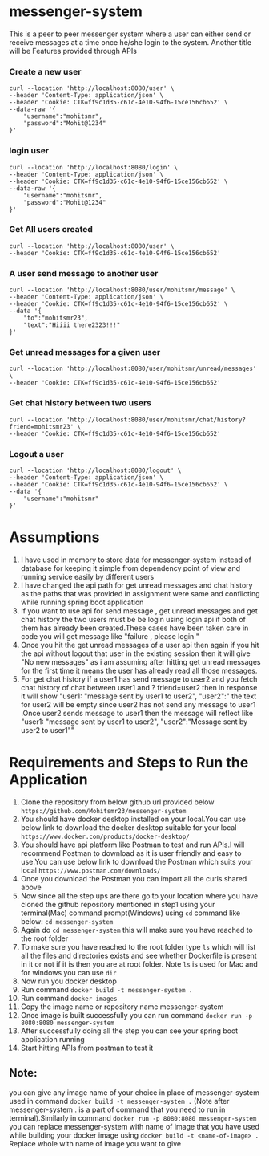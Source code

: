 # messenger-system
This is a peer to peer messenger system where a user can either send or receive messages at a time once he/she login to the system.
Another title will be Features provided through APIs
### Create a new user
```
curl --location 'http://localhost:8080/user' \
--header 'Content-Type: application/json' \
--header 'Cookie: CTK=ff9c1d35-c61c-4e10-94f6-15ce156cb652' \
--data-raw '{
    "username":"mohitsmr",
    "password":"Mohit@1234"
}'
```
### login user
```
curl --location 'http://localhost:8080/login' \
--header 'Content-Type: application/json' \
--header 'Cookie: CTK=ff9c1d35-c61c-4e10-94f6-15ce156cb652' \
--data-raw '{
    "username":"mohitsmr",
    "password":"Mohit@1234"
}'
```
### Get All users created 
```
curl --location 'http://localhost:8080/user' \
--header 'Cookie: CTK=ff9c1d35-c61c-4e10-94f6-15ce156cb652'
```
### A user send message to another user
```
curl --location 'http://localhost:8080/user/mohitsmr/message' \
--header 'Content-Type: application/json' \
--header 'Cookie: CTK=ff9c1d35-c61c-4e10-94f6-15ce156cb652' \
--data '{
    "to":"mohitsmr23",
    "text":"Hiiii there2323!!!"
}'
```
### Get unread messages for a given user
```
curl --location 'http://localhost:8080/user/mohitsmr/unread/messages' \
--header 'Cookie: CTK=ff9c1d35-c61c-4e10-94f6-15ce156cb652'
```
### Get chat history between two users
```
curl --location 'http://localhost:8080/user/mohitsmr/chat/history?friend=mohitsmr23' \
--header 'Cookie: CTK=ff9c1d35-c61c-4e10-94f6-15ce156cb652'
```
### Logout a user
```
curl --location 'http://localhost:8080/logout' \
--header 'Content-Type: application/json' \
--header 'Cookie: CTK=ff9c1d35-c61c-4e10-94f6-15ce156cb652' \
--data '{
    "username":"mohitsmr"
}'
```
# Assumptions
1. I have used in memory to store data for messenger-system instead of database for keeping it simple from dependency point of view and running service easily by different users
2. I have changed the api path for get unread messages and chat history as the paths that was provided in assignment were same and conflicting while running spring boot application
3. If you want to use api for send message , get unread messages and get chat history the two users must be be login using login api if both of them has already been created.These cases have been taken care in code you will get message like "failure , please login " 
4. Once you hit the get unread messages of a user api then again if you hit the api without logout that user in the existing session then it will give "No new messages" as i am assuming after hitting get unread messages for the first time it means the user has already read all those messages.
5. For get chat history if a user1 has send message to user2 and you fetch chat history of chat between user1 and ? friend=user2 then in response it will show "user1: "message sent by user1 to user2", "user2":" the text for user2 will be empty since user2 has not send any message to user1 .Once user2 sends message to user1 then the message will reflect like "user1: "message sent by user1 to user2", "user2":"Message sent by user2 to user1""

# Requirements and Steps to Run the Application
1. Clone the repository from below github url provided below
 ```https://github.com/Mohitsmr23/messenger-system```
2. You should have docker desktop installed on your local.You can use below link to download the docker desktop suitable for your local
```https://www.docker.com/products/docker-desktop/```
3. You should have api platform like Postman to test and run APIs.I will recommend Postman to download as it is user friendly and easy to use.You can use below link to download the Postman which suits your local 
```https://www.postman.com/downloads/```
4. Once you download the Postman you can import all the curls shared above
5. Now since all the step ups are there go to your location where you have cloned the github repository mentioned in step1 using your terminal(Mac) command prompt(Windows) using ```cd``` command like below:
```cd messenger-system```
6. Again do ```cd messenger-system``` this will make sure you have reached to the root folder
7. To make sure you have reached to the root folder type ```ls``` which will list all the files and directories exists and see whether Dockerfile is present in it or not if it is then you are at root folder.
Note ```ls``` is used for Mac and for windows you can use ```dir``` 
8. Now run you docker desktop
9. Run command  ```docker build -t messenger-system .```
10. Run command ```docker images``` 
11. Copy the image name or repository name messenger-system 
12. Once image is built successfully you can run command ```docker run -p 8080:8080 messenger-system```
13. After successfully doing all the step you can see your spring boot application running 
14. Start hitting APIs from postman to test it 
## Note: 
you can give any image name of your choice in place of messenger-system used in command ```docker build -t messenger-system .``` (Note after messenger-system . is a part of command that you need to run in terminal).Similarly in command ```docker run -p 8080:8080 messenger-system``` you can replace messenger-system with name of image that you have used while building your docker image using ```docker build -t <name-of-image> .``` Replace whole <name-of-image> with name of image you want to give

